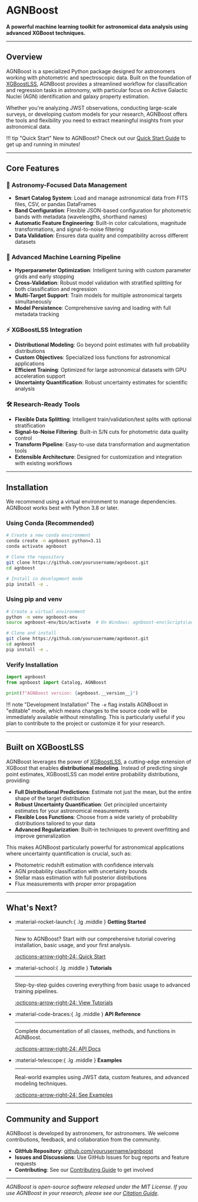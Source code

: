 # AGNBoost

**A powerful machine learning toolkit for astronomical data analysis using advanced XGBoost techniques.**

---

## Overview

AGNBoost is a specialized Python package designed for astronomers working with photometric and spectroscopic data. Built on the foundation of [XGBoostLSS](https://statmixedml.github.io/XGBoostLSS/), AGNBoost provides a streamlined workflow for classification and regression tasks in astronomy, with particular focus on Active Galactic Nuclei (AGN) identification and galaxy property estimation.

Whether you're analyzing JWST observations, conducting large-scale surveys, or developing custom models for your research, AGNBoost offers the tools and flexibility you need to extract meaningful insights from your astronomical data.

!!! tip "Quick Start"
    New to AGNBoost? Check out our [Quick Start Guide](getting-started.md) to get up and running in minutes!

---

## Core Features

### 🔭 **Astronomy-Focused Data Management**
- **Smart Catalog System**: Load and manage astronomical data from FITS files, CSV, or pandas DataFrames
- **Band Configuration**: Flexible JSON-based configuration for photometric bands with metadata (wavelengths, shorthand names)
- **Automatic Feature Engineering**: Built-in color calculations, magnitude transformations, and signal-to-noise filtering
- **Data Validation**: Ensures data quality and compatibility across different datasets

### 🚀 **Advanced Machine Learning Pipeline**
- **Hyperparameter Optimization**: Intelligent tuning with custom parameter grids and early stopping
- **Cross-Validation**: Robust model validation with stratified splitting for both classification and regression
- **Multi-Target Support**: Train models for multiple astronomical targets simultaneously
- **Model Persistence**: Comprehensive saving and loading with full metadata tracking

### ⚡ **XGBoostLSS Integration**
- **Distributional Modeling**: Go beyond point estimates with full probability distributions
- **Custom Objectives**: Specialized loss functions for astronomical applications
- **Efficient Training**: Optimized for large astronomical datasets with GPU acceleration support
- **Uncertainty Quantification**: Robust uncertainty estimates for scientific analysis

### 🛠 **Research-Ready Tools**
- **Flexible Data Splitting**: Intelligent train/validation/test splits with optional stratification
- **Signal-to-Noise Filtering**: Built-in S/N cuts for photometric data quality control
- **Transform Pipeline**: Easy-to-use data transformation and augmentation tools
- **Extensible Architecture**: Designed for customization and integration with existing workflows

---

## Installation

We recommend using a virtual environment to manage dependencies. AGNBoost works best with Python 3.8 or later.

### Using Conda (Recommended)

```bash
# Create a new conda environment
conda create -n agnboost python=3.11
conda activate agnboost

# Clone the repository
git clone https://github.com/yourusername/agnboost.git
cd agnboost

# Install in development mode
pip install -e .
```

### Using pip and venv

```bash
# Create a virtual environment
python -m venv agnboost-env
source agnboost-env/bin/activate  # On Windows: agnboost-env\Scripts\activate

# Clone and install
git clone https://github.com/yourusername/agnboost.git
cd agnboost
pip install -e .
```

### Verify Installation

```python
import agnboost
from agnboost import Catalog, AGNBoost

print(f"AGNBoost version: {agnboost.__version__}")
```

!!! note "Development Installation"
    The `-e` flag installs AGNBoost in "editable" mode, which means changes to the source code will be immediately available without reinstalling. This is particularly useful if you plan to contribute to the project or customize it for your research.

---

## Built on XGBoostLSS

AGNBoost leverages the power of [XGBoostLSS](https://statmixedml.github.io/XGBoostLSS/), a cutting-edge extension of XGBoost that enables **distributional modeling**. Instead of predicting single point estimates, XGBoostLSS can model entire probability distributions, providing:

- **Full Distributional Predictions**: Estimate not just the mean, but the entire shape of the target distribution
- **Robust Uncertainty Quantification**: Get principled uncertainty estimates for your astronomical measurements  
- **Flexible Loss Functions**: Choose from a wide variety of probability distributions tailored to your data
- **Advanced Regularization**: Built-in techniques to prevent overfitting and improve generalization

This makes AGNBoost particularly powerful for astronomical applications where uncertainty quantification is crucial, such as:

- Photometric redshift estimation with confidence intervals
- AGN probability classification with uncertainty bounds
- Stellar mass estimation with full posterior distributions
- Flux measurements with proper error propagation

---


## What's Next?

<div class="grid cards" markdown>

-   :material-rocket-launch:{ .lg .middle } **Getting Started**

    ---

    New to AGNBoost? Start with our comprehensive tutorial covering installation, basic usage, and your first analysis.

    [:octicons-arrow-right-24: Quick Start](getting-started.md)

-   :material-school:{ .lg .middle } **Tutorials**

    ---

    Step-by-step guides covering everything from basic usage to advanced training pipelines.

    [:octicons-arrow-right-24: View Tutorials](tutorials/basic-usage.md)

-   :material-code-braces:{ .lg .middle } **API Reference**

    ---

    Complete documentation of all classes, methods, and functions in AGNBoost.

    [:octicons-arrow-right-24: API Docs](api/catalog.md)

-   :material-telescope:{ .lg .middle } **Examples**

    ---

    Real-world examples using JWST data, custom features, and advanced modeling techniques.

    [:octicons-arrow-right-24: See Examples](examples/jwst-analysis.md)

</div>

---

## Community and Support

AGNBoost is developed by astronomers, for astronomers. We welcome contributions, feedback, and collaboration from the community.

- **GitHub Repository**: [github.com/yourusername/agnboost](https://github.com/yourusername/agnboost)
- **Issues and Discussions**: Use GitHub Issues for bug reports and feature requests
- **Contributing**: See our [Contributing Guide](contributing.md) to get involved

---

*AGNBoost is open-source software released under the MIT License. If you use AGNBoost in your research, please see our [Citation Guide](citation.md).*

